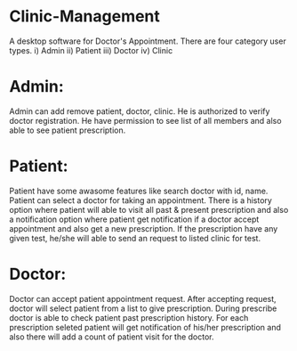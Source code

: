 # Clinic-Management
 A desktop software for Doctor's Appointment.
There are four category user types.
i) Admin
ii) Patient
iii) Doctor
iv) Clinic

# Admin: 
Admin can add remove patient, doctor, clinic. He is authorized to verify doctor registration. He have permission to see list of all members and also able to see patient prescription.

# Patient:
Patient have some awasome features like search doctor with id, name. Patient can select a doctor for taking an appointment. There is a history option where patient will able to visit all past & present prescription and also a notification option where patient get notification if a doctor accept appointment and also get a new prescription. If the prescription have any given test, he/she will able to send an request to listed clinic for test.

# Doctor:
Doctor can accept patient appointment request. After accepting request, doctor will select patient from a list to give prescription. During prescribe doctor is able to check patient past prescription history. For each prescription seleted patient will get notification of his/her prescription and also there will add a count of patient visit for the doctor.
